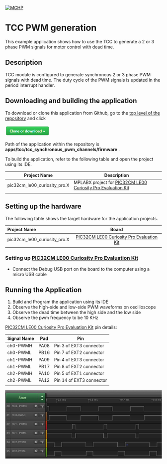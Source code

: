 [![MCHP](https://www.microchip.com/ResourcePackages/Microchip/assets/dist/images/logo.png)](https://www.microchip.com)

# TCC PWM generation

This example application shows how to use the TCC to generate a 2 or 3 phase PWM signals for motor control with dead time.

## Description

TCC module is configured to generate synchronous 2 or 3 phase PWM signals with dead time. The duty cycle of the PWM signals is updated in the period interrupt handler.

## Downloading and building the application

To download or clone this application from Github, go to the [top level of the repository](https://github.com/Microchip-MPLAB-Harmony/csp_apps_pic32cm_le00_ls00) and click

![clone](../../../docs/images/clone.png)

Path of the application within the repository is **apps/tcc/tcc_synchronous_pwm_channels/firmware** .

To build the application, refer to the following table and open the project using its IDE.

| Project Name      | Description                                    |
| ----------------- | ---------------------------------------------- |
| pic32cm_le00_curiosity_pro.X  | MPLABX project for [PIC32CM LE00 Curiosity Pro Evaluation Kit]() |
|||

## Setting up the hardware

The following table shows the target hardware for the application projects.

| Project Name| Board|
|:---------|:---------:|
| pic32cm_le00_curiosity_pro.X | [PIC32CM LE00 Curiosity Pro Evaluation Kit]()
|||

### Setting up [PIC32CM LE00 Curiosity Pro Evaluation Kit]()

- Connect the Debug USB port on the board to the computer using a micro USB cable

## Running the Application

1. Build and Program the application using its IDE
2. Observe the high-side and low-side PWM waveforms on oscilloscope
3. Observe the dead time between the high side and the low side
4. Observe the pwm frequency to be 10 KHz

[PIC32CM LE00 Curiosity Pro Evaluation Kit]() pin details:

|Signal Name| Pad   | Pin |
|-----------|-------|-----|
| ch0-PWMH  | PA08  | Pin 3 of EXT3 connector |
| ch0-PWML  | PB16  | Pin 7 of EXT2 connector  |
| ch1-PWMH  | PA09  | Pin 4 of EXT3 connector |
| ch1-PWML  | PB17  | Pin 8 of EXT2 connector |
| ch2-PWMH  | PA10  | Pin 5 of EXT1 connector |
| ch2-PWML  | PA12  | Pin 14 of EXT3 connector |
||||


  ![output](images/output_tcc_synchronous_pwm_channels.png)
